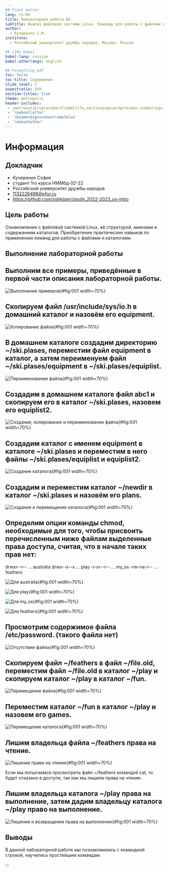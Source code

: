 ```yaml
---
## Front matter
lang: ru-RU
title: Лабораторная работа №5
subtitle: Анализ файловой системы Linux. Команды для работы с файлами и каталогами..
author:
  - Кучеренко С.М.
institute:
  - Российский университет дружбы народов, Москва, Россия

## i18n babel
babel-lang: russian
babel-otherlangs: english

## Formatting pdf
toc: false
toc-title: Содержание
slide_level: 2
aspectratio: 169
section-titles: true
theme: metropolis
header-includes:
 - \metroset{progressbar=frametitle,sectionpage=progressbar,numbering=fraction}
 - '\makeatletter'
 - '\beamer@ignorenonframefalse'
 - '\makeatother'
---
```


# Информация

## Докладчик


  * Кучеренко София
  * студент 1го курса НММбд-02-22
  * Российский университет дружбы народов
  * [1132226498@pfur.ru](mailto:1132226498@pfur.ru)
  * <https://github.com/sshkiperr/study_2022-2023_os-intro>



## Цель работы

Ознакомление с файловой системой Linux, её структурой, именами и содержанием каталогов. Приобретение практических навыков по применению команд для работы с файлами и каталогами.


## Выполнение лабораторной работы

## Выполним все примеры, приведённые в первой части описания лабораторной работы.

![Выполнение примеров](image/1.png){#fig:001 width=70%}

## Скопируем файл /usr/include/sys/io.h в домашний каталог и назовём его equipment.

![Копирование файла](image/2.png){#fig:001 width=70%}

## В домашнем каталоге создадим директорию ~/ski.plases, переместим файл equipment в каталог, а затем переименуем файл ~/ski.plases/equipment в ~/ski.plases/equiplist.

![Переименование файла](image/3.png){#fig:001 width=70%}

## Создадим в домашнем каталоге файл abc1 и скопируем его в каталог ~/ski.plases, назовем его equiplist2.

![Создание, копирование и переименование файла](image/4.png){#fig:001 width=70%}

## Создадим каталог с именем equipment в каталоге ~/ski.plases и переместим в него файлы ~/ski.plases/equiplist и equiplist2.

![Создание каталога](image/5.png){#fig:001 width=70%}

## Создадим и переместим каталог ~/newdir в каталог ~/ski.plases и назовём его plans. 

![Создание и перемещение каталога](image/6.png){#fig:001 width=70%}

## Определим опции команды chmod, необходимые для того, чтобы присвоить перечисленным ниже файлам выделенные права доступа, считая, что в начале таких прав нет:
drwxr--r-- ... australia
drwx--x--x ... play
-r-xr--r-- ... my_os
-rw-rw-r-- ... feathers

![Для australia](image/7.png){#fig:001 width=70%}


![Для play](image/8.png){#fig:001 width=70%}


![Для my_os](image/9.png){#fig:001 width=70%}


![Для feathers](image/10.png){#fig:001 width=70%}

## Просмотрим содержимое файла /etc/password. (такого файла нет)

![Отсутствие файла](image/11.png){#fig:001 width=70%}

## Скопируем файл ~/feathers в файл ~/file.old, переместим файл ~/file.old в каталог ~/play и скопируем каталог ~/play в каталог ~/fun.

![Перемещение файла](image/12.png){#fig:001 width=70%}

## Переместим каталог ~/fun в каталог ~/play и назовем его games.

![Перемещение каталога](image/13.png){#fig:001 width=70%}

## Лишим владельца файла ~/feathers права на чтение.

![Лишение права на чтение](image/14.png){#fig:001 width=70%}

Если мы попытаемся просмотреть файл ~/feathers командой cat, то будет отказано в доступе, так как мы лишили права на чтение.

## Лишим владельца каталога ~/play права на выполнение, затем дадим владельцу каталога ~/play право на выполнение.

![Лишение и возвращение права на выполнение](image/15.png){#fig:001 width=70%}

## Выводы

В данной лабораторной работе мы познакомились с командной строкой, научились простейшим командам.

:::
